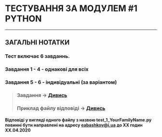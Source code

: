 # **ТЕСТУВАННЯ ЗА МОДУЛЕМ #1 PYTHON**
***
## **ЗАГАЛЬНІ НОТАТКИ**
### **Тест включає 6 завданнь.**   
### **Завдання 1 - 4 - однакові для всіх**  
### **Завдання 5 - 6 - індивідуальні (за варіантом)**

>### **Завдання ->** [**Дивись**](Test_1_.pdf)
>### **Приклад файлу відповіді ->** [**Дивись**](Test_1_.py)

#### Відповіді у вигляді одного файлу з назвою  **test_1_YourFamilyName.py** повинні бути направлені на адресу **eabashkov@i.ua**   до ХХ годин XX.04.2020  
